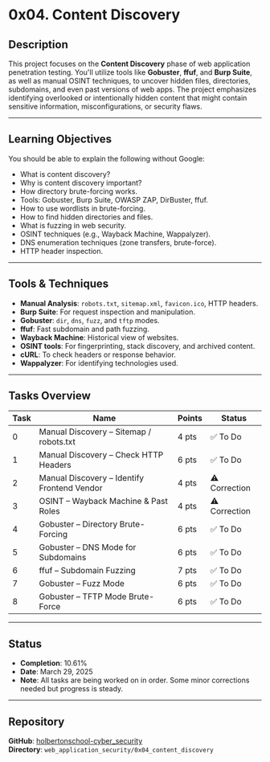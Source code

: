 # 0x04. Content Discovery

## Description

This project focuses on the **Content Discovery** phase of web application penetration testing. You'll utilize tools like **Gobuster**, **ffuf**, and **Burp Suite**, as well as manual OSINT techniques, to uncover hidden files, directories, subdomains, and even past versions of web apps. The project emphasizes identifying overlooked or intentionally hidden content that might contain sensitive information, misconfigurations, or security flaws.

---

## Learning Objectives

You should be able to explain the following without Google:

- What is content discovery?
- Why is content discovery important?
- How directory brute-forcing works.
- Tools: Gobuster, Burp Suite, OWASP ZAP, DirBuster, ffuf.
- How to use wordlists in brute-forcing.
- How to find hidden directories and files.
- What is fuzzing in web security.
- OSINT techniques (e.g., Wayback Machine, Wappalyzer).
- DNS enumeration techniques (zone transfers, brute-force).
- HTTP header inspection.

---

## Tools & Techniques

- **Manual Analysis**: `robots.txt`, `sitemap.xml`, `favicon.ico`, HTTP headers.
- **Burp Suite**: For request inspection and manipulation.
- **Gobuster**: `dir`, `dns`, `fuzz`, and `tftp` modes.
- **ffuf**: Fast subdomain and path fuzzing.
- **Wayback Machine**: Historical view of websites.
- **OSINT tools**: For fingerprinting, stack discovery, and archived content.
- **cURL**: To check headers or response behavior.
- **Wappalyzer**: For identifying technologies used.

---

## Tasks Overview

| Task | Name | Points | Status |
|------|------|--------|--------|
| 0 | Manual Discovery – Sitemap / robots.txt | 4 pts | ✅ To Do |
| 1 | Manual Discovery – Check HTTP Headers | 6 pts | ✅ To Do |
| 2 | Manual Discovery – Identify Frontend Vendor | 4 pts | ⚠️ Correction |
| 3 | OSINT – Wayback Machine & Past Roles | 4 pts | ⚠️ Correction |
| 4 | Gobuster – Directory Brute-Forcing | 6 pts | ✅ To Do |
| 5 | Gobuster – DNS Mode for Subdomains | 6 pts | ✅ To Do |
| 6 | ffuf – Subdomain Fuzzing | 7 pts | ✅ To Do |
| 7 | Gobuster – Fuzz Mode | 6 pts | ✅ To Do |
| 8 | Gobuster – TFTP Mode Brute-Force | 6 pts | ✅ To Do |

---

## Status

- **Completion**: 10.61%  
- **Date**: March 29, 2025
- **Note**: All tasks are being worked on in order. Some minor corrections needed but progress is steady.

---

## Repository

**GitHub**: [holbertonschool-cyber_security](https://github.com/holbertonschool-cyber_security)  
**Directory**: `web_application_security/0x04_content_discovery`

